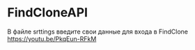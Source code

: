 # FindCloneAPI
В файле srttings введите свои данные для входа в FindClone 
https://youtu.be/PkqEun-RFkM
